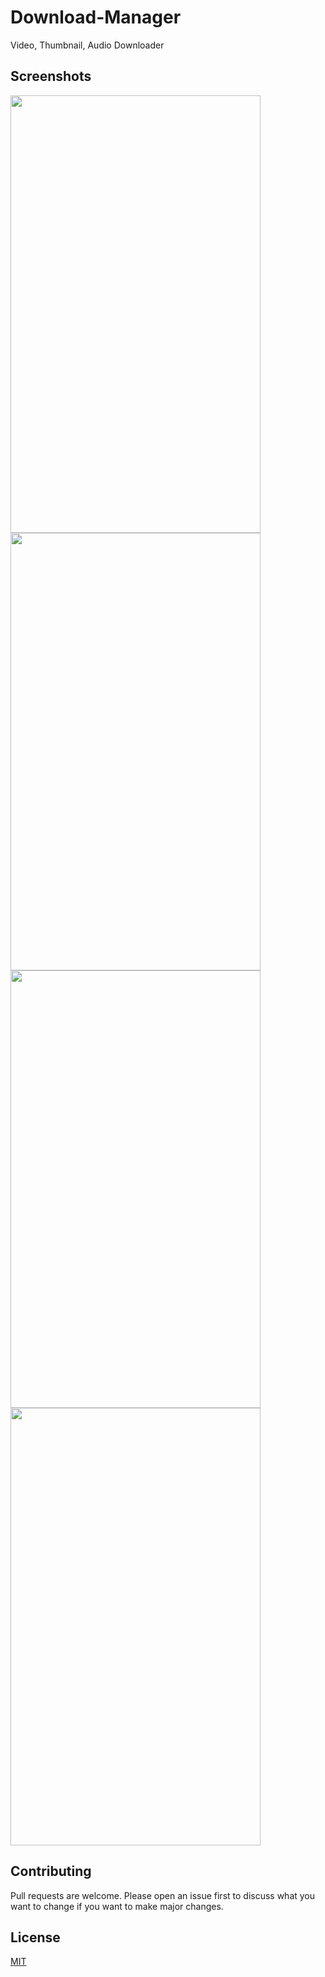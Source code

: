 
# Download-Manager
Video, Thumbnail, Audio Downloader

## Screenshots
<img src="https://user-images.githubusercontent.com/57333995/126072702-c52b3682-e87a-4842-bcc3-d588b9c3d4ae.jpeg" width="400" height="700">
<img src="https://user-images.githubusercontent.com/57333995/126072703-9d87093c-5b8a-45c9-8774-7f4a34d63af0.png" width="400" height="700">
<img src="https://user-images.githubusercontent.com/57333995/126072700-72ffbd88-0a69-4fba-95dc-fca68f3b9e2b.jpeg" width="400" height="700">
<img src="https://user-images.githubusercontent.com/57333995/126072701-3b939c4c-37d5-4b44-9f49-8a1ac14beb41.jpeg" width="400" height="700">

## Contributing
Pull requests are welcome. Please open an issue first to discuss what you want to change if you want to make major changes.

## License
[MIT](https://choosealicense.com/licenses/mit/)
